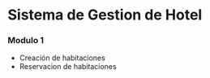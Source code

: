# Sistema de Gestion de Hotel

### Modulo 1

* Creación de habitaciones
* Reservacion de habitaciones

